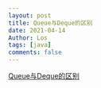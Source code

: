 ```yaml
---
layout: post
title: Queue与Deque的区别
date: 2021-04-14
Author: Los
tags: [java]
comments: false
---
```


[Queue与Deque的区别](https://blog.csdn.net/cartoon_/article/details/101720731)

